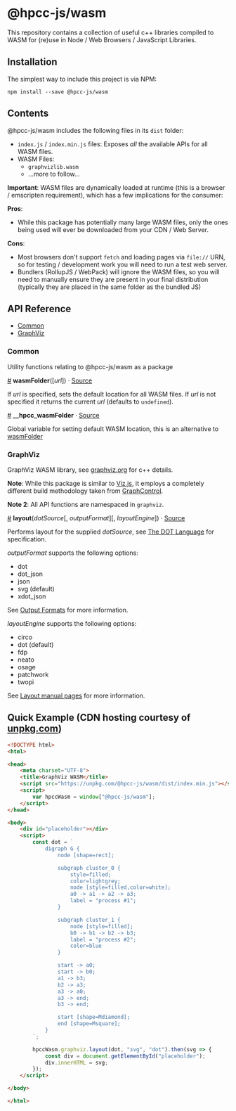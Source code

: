 # @hpcc-js/wasm
This repository contains a collection of useful c++ libraries compiled to WASM for (re)use in Node / Web Browsers / JavaScript Libraries.

## Installation 
The simplest way to include this project is via NPM:
```
npm install --save @hpcc-js/wasm
```

## Contents
@hpcc-js/wasm includes the following files in its `dist` folder:
* `index.js` / `index.min.js` files:  Exposes _all_ the available APIs for all WASM files.
* WASM Files:
    * `graphvizlib.wasm`
    * ...more to follow...

**Important**:  WASM files are dynamically loaded at runtime (this is a browser / emscripten requirement), which has a few implications for the consumer:  

**Pros**:
* While this package has potentially many large WASM files, only the ones being used will ever be downloaded from your CDN / Web Server.

**Cons**:
* Most browsers don't support `fetch` and loading pages via `file://` URN, so for testing / development work you will need to run a test web server.
* Bundlers (RollupJS / WebPack) will ignore the WASM files, so you will need to manually ensure they are present in your final distribution (typically they are placed in the same folder as the bundled JS)

## API Reference
* [Common](#common)
* [GraphViz](#graphviz)

### Common
Utility functions relating to @hpcc-js/wasm as a package

<a name="wasmFolder" href="#wasmFolder">#</a> <b>wasmFolder</b>([<i>url</i>]) · [Source](https://github.com/hpcc-systems/hpcc-js-wasm/blob/master/src/util.ts)

If _url_ is specified, sets the default location for all WASM files.  If _url_ is not specified it returns the current _url_ (defaults to `undefined`).

<a name="__hpcc_wasmFolder" href="#__hpcc_wasmFolder">#</a> <b>__hpcc_wasmFolder</b> · [Source](https://github.com/hpcc-systems/hpcc-js-wasm/blob/master/src/util.ts)

Global variable for setting default WASM location, this is an alternative to [wasmFolder](#wasmFolder)

### GraphViz
GraphViz WASM library, see [graphviz.org](https://www.graphviz.org/) for c++ details.

**Note**:  While this package is similar to [Viz.js](https://github.com/mdaines/viz.js), it employs a completely different build methodology taken from [GraphControl](https://github.com/hpcc-systems/GraphControl).

**Note 2**:  All API functions are namespaced in `graphviz`.

<a name="layout" href="#layout">#</a> <b>layout</b>(<i>dotSource</i>[, <i>outputFormat</i>][, <i>layoutEngine</i>]) · [Source](https://github.com/hpcc-systems/hpcc-js-wasm/blob/master/src/graphviz.ts)

Performs layout for the supplied _dotSource_, see [The DOT Language](https://graphviz.gitlab.io/_pages/doc/info/lang.html) for specification.

_outputFormat_ supports the following options:
* dot
* dot_json
* json
* svg (default)
* xdot_json

See [Output Formats](https://graphviz.gitlab.io/_pages/doc/info/output.html) for more information.

_layoutEngine_ supports the following options:
* circo
* dot (default)
* fdp
* neato
* osage
* patchwork
* twopi

See [Layout manual pages](https://www.graphviz.org/documentation/) for more information.

## Quick Example (CDN hosting courtesy of [unpkg.com](https://unpkg.com))
```html
<!DOCTYPE html>
<html>

<head>
    <meta charset="UTF-8">
    <title>GraphViz WASM</title>
    <script src="https://unpkg.com/@hpcc-js/wasm/dist/index.min.js"></script>
    <script>
        var hpccWasm = window["@hpcc-js/wasm"];
    </script>
</head>

<body>
    <div id="placeholder"></div>
    <script>
        const dot = `
            digraph G {
                node [shape=rect];

                subgraph cluster_0 {
                    style=filled;
                    color=lightgrey;
                    node [style=filled,color=white];
                    a0 -> a1 -> a2 -> a3;
                    label = "process #1";
                }

                subgraph cluster_1 {
                    node [style=filled];
                    b0 -> b1 -> b2 -> b3;
                    label = "process #2";
                    color=blue
                }

                start -> a0;
                start -> b0;
                a1 -> b3;
                b2 -> a3;
                a3 -> a0;
                a3 -> end;
                b3 -> end;

                start [shape=Mdiamond];
                end [shape=Msquare];
            }
        `;

        hpccWasm.graphviz.layout(dot, "svg", "dot").then(svg => {
            const div = document.getElementById("placeholder");
            div.innerHTML = svg;
        });
    </script>

</body>

</html>
```
